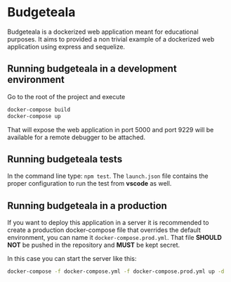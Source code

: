 # Budgeteala

Budgeteala is a dockerized web application meant for educational purposes. It aims to provided a non trivial example of a dockerized web application using express and sequelize.

## Running budgeteala in a development environment

Go to the root of the project and execute

```bash
docker-compose build
docker-compose up
```

That will expose the web application in port 5000 and port 9229 will be available for a remote debugger to be attached.

## Running budgeteala tests

In the command line type: `npm test`. The `launch.json` file contains the proper configuration to run the test from **vscode** as well.

## Running budgeteala in a production

If you want to deploy this application in a server it is recommended to create a production docker-compose file that overrides the default environment, you can name it `docker-compose.prod.yml`. That file **SHOULD NOT** be pushed in the repository and **MUST** be kept secret.

In this case you can start the server like this:

```bash
docker-compose -f docker-compose.yml -f docker-compose.prod.yml up -d
```
